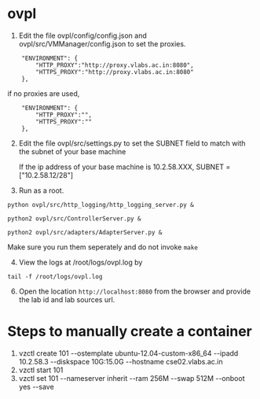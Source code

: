 ovpl
====


1. Edit the file ovpl/config/config.json and 
                 ovpl/src/VMManager/config.json 
   to set the proxies. 
```
    "ENVIRONMENT": {
        "HTTP_PROXY":"http://proxy.vlabs.ac.in:8080",
        "HTTPS_PROXY":"http://proxy.vlabs.ac.in:8080"
    },
```
   if no proxies are used, 
```
    "ENVIRONMENT": {
        "HTTP_PROXY":"",
        "HTTPS_PROXY":""
    },
```


2. Edit the file ovpl/src/settings.py to set the 
   SUBNET field to match with the subnet of your base machine

    If the ip address of your base machine is 10.2.58.XXX, 
    SUBNET = ["10.2.58.12/28"]

3. Run as a root.
```
python ovpl/src/http_logging/http_logging_server.py &
```
```
python2 ovpl/src/ControllerServer.py &
```
```
python2 ovpl/src/adapters/AdapterServer.py &
```

Make sure you run them seperately and do not invoke `make`

4. View the logs at /root/logs/ovpl.log by
```
tail -f /root/logs/ovpl.log
```

6. Open the location `http://localhost:8080` from the browser and
   provide the lab id and lab sources url.


Steps to manually create a container
====
1. vzctl create 101 --ostemplate ubuntu-12.04-custom-x86_64 --ipadd 10.2.58.3 --diskspace 10G:15.0G --hostname cse02.vlabs.ac.in
2. vzctl start 101
3. vzctl set 101 --nameserver inherit --ram 256M --swap 512M --onboot yes --save
